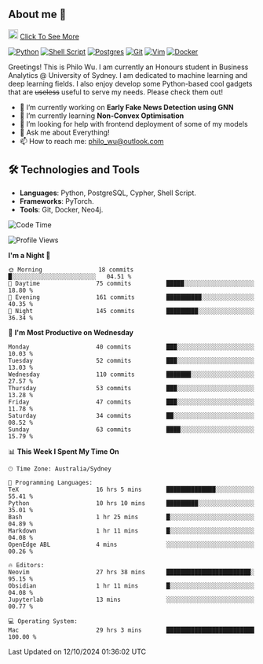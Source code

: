 ## About me 🤗

<a href="#"><img src="https://media.giphy.com/media/hvRJCLFzcasrR4ia7z/giphy.gif" width="20px" height="20px"></a> [Click To See More](https://codeboyphilo.github.io)

[![Python](https://img.shields.io/badge/python-3670A0?style=for-the-badge&logo=python&logoColor=ffdd54)](#)
[![Shell Script](https://img.shields.io/badge/shell_script-%23121011.svg?style=for-the-badge&logo=gnu-bash&logoColor=white)](#)
[![Postgres](https://img.shields.io/badge/postgres-%23316192.svg?style=for-the-badge&logo=postgresql&logoColor=white)](#)
[![Git](https://img.shields.io/badge/git-%23F05033.svg?style=for-the-badge&logo=git&logoColor=white)](#)
[![Vim](https://img.shields.io/badge/VIM-%2311AB00.svg?style=for-the-badge&logo=vim&logoColor=white)](#)
[![Docker](https://img.shields.io/badge/docker-%230db7ed.svg?style=for-the-badge&logo=docker&logoColor=white)](#)

Greetings! This is Philo Wu. I am currently an Honours student in Business Analytics \@ University of Sydney. I am dedicated to machine learning and deep learning fields. I also enjoy develop some Python-based cool gadgets that are ~~useless~~ useful to serve my needs. Please check them out!

- 🔭 I’m currently working on **Early Fake News Detection using GNN**
- 🌱 I’m currently learning **Non-Convex Optimisation**
- 🤔 I’m looking for help with frontend deployment of some of my models
- 💬 Ask me about Everything!
- 📫 How to reach me: philo_wu@outlook.com

## 🛠 Technologies and Tools
- **Languages**: Python, PostgreSQL, Cypher, Shell Script.
- **Frameworks**: PyTorch.
- **Tools**: Git, Docker, Neo4j.

<!--START_SECTION:waka-->
![Code Time](http://img.shields.io/badge/Code%20Time-529%20hrs%2056%20mins-blue)

![Profile Views](http://img.shields.io/badge/Profile%20Views-0-blue)

**I'm a Night 🦉** 

```text
🌞 Morning                18 commits          █░░░░░░░░░░░░░░░░░░░░░░░░   04.51 % 
🌆 Daytime                75 commits          █████░░░░░░░░░░░░░░░░░░░░   18.80 % 
🌃 Evening                161 commits         ██████████░░░░░░░░░░░░░░░   40.35 % 
🌙 Night                  145 commits         █████████░░░░░░░░░░░░░░░░   36.34 % 
```
📅 **I'm Most Productive on Wednesday** 

```text
Monday                   40 commits          ███░░░░░░░░░░░░░░░░░░░░░░   10.03 % 
Tuesday                  52 commits          ███░░░░░░░░░░░░░░░░░░░░░░   13.03 % 
Wednesday                110 commits         ███████░░░░░░░░░░░░░░░░░░   27.57 % 
Thursday                 53 commits          ███░░░░░░░░░░░░░░░░░░░░░░   13.28 % 
Friday                   47 commits          ███░░░░░░░░░░░░░░░░░░░░░░   11.78 % 
Saturday                 34 commits          ██░░░░░░░░░░░░░░░░░░░░░░░   08.52 % 
Sunday                   63 commits          ████░░░░░░░░░░░░░░░░░░░░░   15.79 % 
```


📊 **This Week I Spent My Time On** 

```text
🕑︎ Time Zone: Australia/Sydney

💬 Programming Languages: 
TeX                      16 hrs 5 mins       ██████████████░░░░░░░░░░░   55.41 % 
Python                   10 hrs 10 mins      █████████░░░░░░░░░░░░░░░░   35.01 % 
Bash                     1 hr 25 mins        █░░░░░░░░░░░░░░░░░░░░░░░░   04.89 % 
Markdown                 1 hr 11 mins        █░░░░░░░░░░░░░░░░░░░░░░░░   04.08 % 
OpenEdge ABL             4 mins              ░░░░░░░░░░░░░░░░░░░░░░░░░   00.26 % 

🔥 Editors: 
Neovim                   27 hrs 38 mins      ████████████████████████░   95.15 % 
Obsidian                 1 hr 11 mins        █░░░░░░░░░░░░░░░░░░░░░░░░   04.08 % 
Jupyterlab               13 mins             ░░░░░░░░░░░░░░░░░░░░░░░░░   00.77 % 

💻 Operating System: 
Mac                      29 hrs 3 mins       █████████████████████████   100.00 % 
```


 Last Updated on 12/10/2024 01:36:02 UTC
<!--END_SECTION:waka-->
